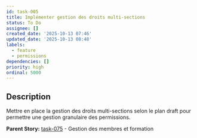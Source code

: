 ```yaml
---
id: task-005
title: Implémenter gestion des droits multi-sections
status: To Do
assignee: []
created_date: '2025-10-13 07:46'
updated_date: '2025-10-13 08:48'
labels:
  - feature
  - permissions
dependencies: []
priority: high
ordinal: 5000
---
```


## Description

<!-- SECTION:DESCRIPTION:BEGIN -->
Mettre en place la gestion des droits multi-sections selon le plan draft pour permettre une gestion granulaire des permissions.

**Parent Story:** [task-075](task-075) - Gestion des membres et formation
<!-- SECTION:DESCRIPTION:END -->
